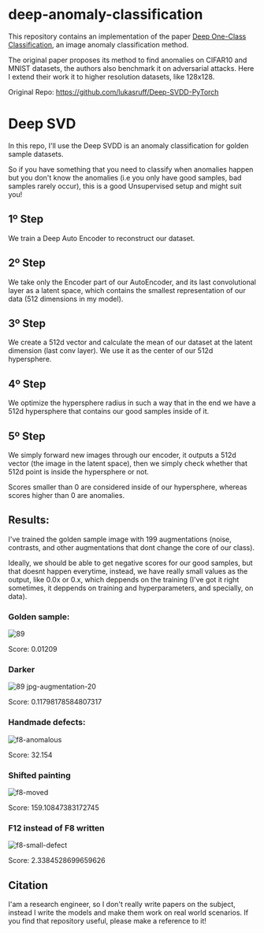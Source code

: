 # deep-anomaly-classification

This repository contains an implementation of the paper [Deep One-Class Classification](http://proceedings.mlr.press/v80/ruff18a.html), an image anomaly classification method. 

The original paper proposes its method to find anomalies on CIFAR10 and MNIST datasets, the authors also benchmark it on adversarial attacks. Here  I extend their work it to higher resolution datasets, like 128x128.

Original Repo: https://github.com/lukasruff/Deep-SVDD-PyTorch

# Deep SVD

In this repo, I'll use the Deep SVDD is an anomaly classification for golden sample datasets. 

So if you have something that you need to classify when anomalies happen but you don't know the anomalies (i.e you only have good samples, bad samples rarely occur), this is a good Unsupervised setup and might suit you!

## 1º Step

We train a Deep Auto Encoder to reconstruct our dataset.

## 2º Step
We take only the Encoder part of our AutoEncoder, and its last convolutional layer as a latent space, which contains the smallest representation of our data (512 dimensions in my model).

## 3º Step
We create a 512d vector and calculate the mean of our dataset at the latent dimension (last conv layer). We use it as the center of our 512d hypersphere.

## 4º Step
We optimize the hypersphere radius in such a way that in the end we have a 512d hypersphere that contains our good samples inside of it.

## 5º Step
We simply forward new images through our encoder, it outputs a 512d vector (the image in the latent space), then we simply check whether that 512d point is inside the hypersphere or not.

Scores smaller than 0 are considered inside of our hypersphere, whereas scores higher than 0 are anomalies.

## Results:

I've trained the golden sample image with 199 augmentations (noise, contrasts, and other augmentations that dont change the core of our class).

Ideally, we should be able to get negative scores for our good samples, but that doesnt happen everytime, instead, we have really small values as the output, like 0.0x or 0.x, which deppends on the training (I've got it right sometimes, it deppends on training and hyperparameters, and specially, on data).

### Golden sample:

![89](https://user-images.githubusercontent.com/56324869/178614325-abac2fcf-e48e-4544-a330-58ec3677a4aa.jpg)

Score:  0.01209

### Darker

![89 jpg-augmentation-20](https://user-images.githubusercontent.com/56324869/178614337-a6621e99-14b2-4b1f-b442-c40b69135176.jpg)

Score: 0.11798178584807317

### Handmade defects:

![f8-anomalous](https://user-images.githubusercontent.com/56324869/178614356-3b674bd6-43d4-4e4f-89ab-593e55494c08.jpg)

Score: 32.154

### Shifted painting

![f8-moved](https://user-images.githubusercontent.com/56324869/178614360-a0cfafed-a23a-49c4-9f55-cec9a2906f93.jpg)

Score: 159.10847383172745

### F12 instead of F8 written

![f8-small-defect](https://user-images.githubusercontent.com/56324869/178614361-e9be41e2-a95f-44de-bcc4-7ab2e43aa804.jpg)

Score: 2.3384528699659626

## Citation

I'am a research engineer, so I don't really write papers on the subject, instead I write the models and make them work on real world scenarios. 
If you find that repository useful, please make a reference to it!